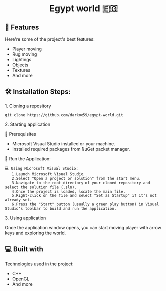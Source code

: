 <h1 align="center" id="title">Egypt world 🇪🇬</h1>

<h2>🧐 Features</h2>

Here're some of the project's best features:

*   Player moving
*   Rug moving
*   Lightings
*   Objects
*   Textures
*   And more

<h2>🛠️ Installation Steps:</h2>

<p>1. Cloning a repository</p>

```
git clone https://github.com/darkoo59/egypt-world.git
```

<p>2. Starting application</p>
📕 Prerequisites

- Microsoft Visual Studio installed on your machine.
- Installed required packages from NuGet packet manager.

🚀 Run the Application:

    💻 Using Microsoft Visual Studio:
       1.Launch Microsoft Visual Studio.
       2.Select "Open a project or solution" from the start menu.
       3.Navigate to the root directory of your cloned repository and select the solution file (.sln).
       4.Once the project is loaded, locate the main file.
       5.Right-click on the file and select "Set as Startup" if it's not already set.
       6.Press the "Start" button (usually a green play button) in Visual Studio's toolbar to build and run the application.

<p>3. Using application</p>

Once the application window opens, you can start moving player with arrow keys and exploring the world.

  
<h2>💻 Built with</h2>

Technologies used in the project:

*   C++
*   OpenGL 
*   And more

